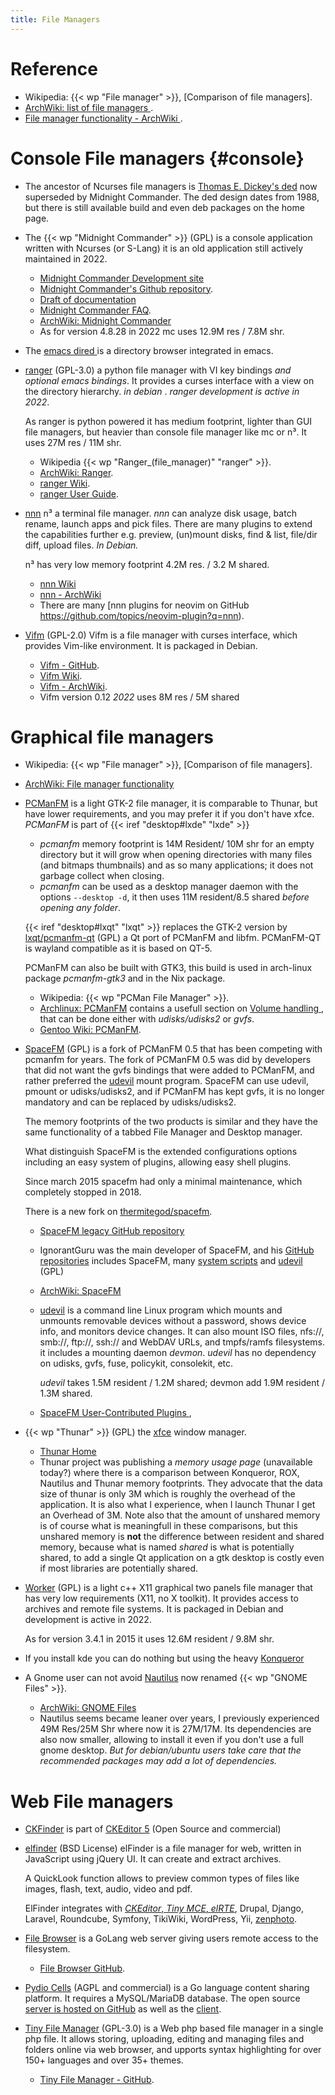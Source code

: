 ```yaml
---
title: File Managers
---
```


# Reference
-   Wikipedia: {{< wp "File manager" >}}, [Comparison of file managers].
-   [ArchWiki: list of file managers
    ](https://wiki.archlinux.org/index.php/List_of_applications#File_managers).
-   [File manager functionality - ArchWiki
    ](https://wiki.archlinux.org/title/File_manager_functionality).

# Console File managers {#console}
-   The ancestor of Ncurses file managers is
    [Thomas E. Dickey's ded](http://dickey.his.com/ded/ded.html) now
    superseded by Midnight Commander. The ded design dates from 1988,
    but there is still available build and even deb packages on the
    home page.
-   The {{< wp "Midnight Commander" >}} (GPL) is a console application written with
    Ncurses (or S-Lang) it is an old application still actively maintained in 2022.
    -   [Midnight Commander Development site](https://www.midnight-commander.org)
    -   [Midnight Commander's Github repository](https://github.com/MidnightCommander/mc).
    -   [Draft of documentation](https://www.midnight-commander.org/wiki/doc)
    -   [Midnight Commander FAQ](https://www.midnight-commander.org/wiki/doc/faq).
    -   [ArchWiki: Midnight Commander
        ](https://wiki.archlinux.org/index.php/Midnight_Commander)
    -   As for version 4.8.28  in 2022 mc uses 12.9M res / 7.8M shr.
-   The [emacs dired
    ](http://www.gnu.org/software/emacs/manual/html_node/emacs/Dired.html)
    is  a directory browser integrated in emacs.
-   [ranger](https://ranger.github.io/) (GPL-3.0)
    a python file manager with VI key bindings _and optional
    emacs bindings_. It provides a curses interface with a view on the
    directory hierarchy. _in debian_ .
    _ranger_ _development is active in 2022_.

    As ranger is python powered it has medium footprint, lighter than GUI file managers,
    but heavier than console file manager like mc or n³. It uses 27M res / 11M shr.
    -   Wikipedia {{< wp "Ranger_(file_manager)"  "ranger" >}}.
    -   [ArchWiki: Ranger](https://wiki.archlinux.org/index.php/Ranger).
    -   [ranger Wiki](https://github.com/ranger/ranger/wiki).
    -   [ranger User Guide](https://github.com/ranger/ranger/wiki/Official-User-Guide).
-   [nnn](https://github.com/jarun/nnn/)
    n³ a terminal file manager. _nnn_ can analyze disk usage, batch rename, launch apps
    and pick files. There are many plugins to extend the capabilities further
    e.g. preview, (un)mount disks, find & list, file/dir diff, upload files.
    _In Debian._

    n³ has very low memory footprint 4.2M res. / 3.2 M shared.
    -   [nnn Wiki](https://github.com/jarun/nnn/wiki)
    -   [nnn - ArchWiki](https://wiki.archlinux.org/index.php/Nnn)
    -   There are many [nnn plugins for neovim on GitHub
        https://github.com/topics/neovim-plugin?q=nnn).
-   [Vifm](https://vifm.info/) (GPL-2.0)
    Vifm is a file manager with curses interface, which provides Vim-like environment.
    It is packaged in Debian.
    -   [Vifm - GitHub](https://github.com/vifm/vifm).
    -   [Vifm Wiki](https://wiki.vifm.info/index.php/Main_Page).
    -   [Vifm - ArchWiki](https://wiki.archlinux.org/title/Vifm).
    -   Vifm version 0.12 _2022_ uses 8M res / 5M shared

# Graphical file managers

-   Wikipedia: {{< wp "File manager" >}}, [Comparison of file managers].
-   [ArchWiki: File manager functionality
    ](https://wiki.archlinux.org/index.php/File_manager_functionality)

-   <a name="pcmanfm"></a>[PCManFM](https://wiki.lxde.org/en/PCManFM)
    is a
    light GTK-2 file manager, it is comparable to Thunar, but have
    lower requirements, and you may prefer it if you don't have xfce.
    _PCManFM_  is part of {{< iref "desktop#lxde" "lxde" >}}
    -   _pcmanfm_ memory footprint is 14M Resident/ 10M shr for an empty
        directory but it will grow when opening directories with many
        files (and bitmaps thumbnails) and as so many applications;
        it does not garbage collect when closing.
    -   _pcmanfm_ can be used as a desktop manager daemon with the options
        `--desktop -d`, it then uses 11M resident/8.5 shared
        _before opening any folder_.

    <a name="pcmanfm-qt"></a>{{< iref "desktop#lxqt" "lxqt" >}} replaces the GTK-2 version
    by [lxqt/pcmanfm-qt](https://github.com/lxqt/pcmanfm-qt) (GPL)
    a Qt port of PCManFM and libfm. PCManFM-QT is wayland compatible as it is based on
    QT-5.

    PCManFM can also be built with GTK3, this build is used in arch-linux package
    _pcmanfm-gtk3_ and in the Nix package.

    -   Wikipedia: {{< wp "PCMan File Manager" >}}.
    -   [Archlinux: PCManFM](https://wiki.archlinux.org/index.php/PCManFM)
        contains a usefull section on [Volume handling
        ](https://wiki.archlinux.org/index.php/PCManFM#Volume_handling),
        that can be done either with _udisks/udisks2_  or _gvfs_.
    -   [Gentoo Wiki: PCManFM](https://wiki.gentoo.org/wiki/PCManFM).
-   [SpaceFM](http://ignorantguru.github.io/spacefm/) (GPL)
    is a fork of PCManFM 0.5 that has been competing with pcmanfm for years. The fork of
    PCManFM 0.5 was did by developers that did not want the gvfs bindings that were
    added to PCManFM, and rather preferred the
    [udevil](http://ignorantguru.github.io/udevil/) mount program.  SpaceFM can use
    udevil, pmount or udisks/udisks2, and if PCManFM has kept gvfs, it is no longer
    mandatory and can be replaced by udisks/udisks2.

    The memory footprints of the two products is similar and they have the same
    functionality of a tabbed File Manager and Desktop manager.

    What distinguish SpaceFM is the extended configurations options including an easy
    system of plugins, allowing easy shell plugins.

    Since march 2015 spacefm  had only a minimal maintenance, which completely stopped
    in 2018.

    There is a new fork on [thermitegod/spacefm](https://github.com/thermitegod/spacefm).
    -   [SpaceFM legacy GitHub repository](https://github.com/IgnorantGuru/spacefm)
    -   IgnorantGuru was the main developer of SpaceFM, and his
        [GitHub repositories](https://github.com/IgnorantGuru/)
        includes SpaceFM, many
        [system scripts](http://igurublog.wordpress.com/downloads/)
        and [udevil](http://ignorantguru.github.io/udevil/) (GPL)
    -   [ArchWiki: SpaceFM](https://wiki.archlinux.org/index.php/SpaceFM)
    -   <a name="udevil"></a>[udevil](http://ignorantguru.github.io/udevil/)
        is a command line Linux program which mounts and unmounts removable devices
        without a password, shows device info, and monitors device changes. It can also
        mount ISO files, nfs://, smb://, ftp://, ssh:// and WebDAV URLs, and tmpfs/ramfs
        filesystems.<br /> it includes a mounting daemon _devmon_. _udevil_ has no
        dependency on udisks, gvfs, fuse, policykit, consolekit, etc.

        _udevil_ takes 1.5M resident / 1.2M shared; devmon add 1.9M
        resident / 1.3M shared.
    -   [SpaceFM User-Contributed Plugins
        ](https://github.com/IgnorantGuru/spacefm/wiki/plugins),
-   {{< wp "Thunar" >}} (GPL) the [xfce](http://xfce.org/) window manager.
    -    [Thunar Home](http://docs.xfce.org/xfce/thunar/start)
    -    Thunar project was publishing  a _memory usage page_ (unavailable today?)
         where there is a comparison between Konqueror, ROX, Nautilus and Thunar memory
         footprints. They advocate that the data size of thunar is only 3M which is
         roughly the overhead of the application.  It is also what I experience, when I
         launch Thunar I get an Overhead of 3M. Note also that the amount of unshared
         memory is of course what is meaningfull in these comparisons, but this unshared
         memory is **not** the difference between resident and shared memory, because
         what is named _shared_ is what is potentially shared, to add a single Qt
         application on a gtk desktop is costly even if most libraries are potentially
         shared.
-   [Worker](http://www.boomerangsworld.de/cms/worker)
    (GPL) is a light c++ X11 graphical two panels file manager that has very low
    requirements (X11, no X toolkit).  It provides access to archives and remote file
    systems.  It is packaged in Debian and development is active in 2022.

    As for version 3.4.1 in 2015 it uses 12.6M resident / 9.8M shr.
-   If you install kde you can do nothing but using the heavy
    [Konqueror](http://konqueror.kde.org/)
-   A Gnome user can not avoid
    [Nautilus](https://wiki.gnome.org/action/show/Apps/Nautilus)
    now renamed {{< wp "GNOME Files" >}}.
    -   [ArchWiki: GNOME Files
        ](https://wiki.archlinux.org/index.php/GNOME_Files)
    -   Nautilus seems
        became leaner over years, I previously experienced  49M Res/25M Shr
        where now it is 27M/17M. Its dependencies are also now smaller,
        allowing to install it even if you don't use a full gnome desktop.
        _But for debian/ubuntu users take care that the recommended packages
        may add a lot of dependencies._

# Web File managers

-   [CKFinder](https://ckeditor.com/ckfinder/) is part of
    [CKEditor 5](https://ckeditor.com/ckeditor-5/) (Open Source and commercial)
-   [elfinder](https://github.com/Studio-42/elFinder) (BSD License)
    elFinder is a file manager for web, written in JavaScript using jQuery UI.  It can
    create and extract archives.

    A QuickLook function allows to preview common types of files like images, flash,
    text, audio, video and pdf.

    ElFinder integrates with
    [_CKEditor_, _Tiny MCE_, _elRTE_](https://github.com/studio-42/elFinder/wiki#howtos),
    Drupal, Django, Laravel, Roundcube, Symfony, TikiWiki, WordPress, Yii,
    [zenphoto](https://www.zenphoto.org/).
-   [File Browser](https://filebrowser.org/)
    is a GoLang web server giving users remote access to the filesystem.
    -   [File Browser GitHub](https://github.com/filebrowser/filebrowser).
-   [Pydio Cells](https://pydio.com/en/pydio-cells/overview) (AGPL and commercial)
    is a Go language content sharing platform. It requires a MySQL/MariaDB database.
    The open source [server is hosted on GitHub](https://github.com/pydio/cells)
    as well as the
    [client](https://github.com/pydio/cells-client).
-   [Tiny File Manager](https://tinyfilemanager.github.io/) (GPL-3.0)
    is a Web php based file manager in a single php file. It allows storing, uploading,
    editing and managing files and folders online via web browser, and  upports syntax
    highlighting for over 150+ languages and over 35+ themes.
    -   [Tiny File Manager - GitHub](https://github.com/prasathmani/tinyfilemanager).



<!-- Local Variables: -->
<!-- ispell-local-dictionary: "english" -->
<!-- End: -->

